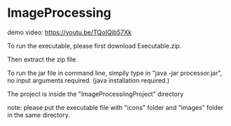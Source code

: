 # ImageProcessing

demo video: https://youtu.be/TQoIQjb57Xk

To run the executable, please first download Executable.zip.

Then extract the zip file.

To run the jar file in command line, simpily type in "java -jar processor.jar", no input arguments required. (java installation required.)

The project is inside the "ImageProcessiingProject" directory

note: please put the executable file with "icons" folder and "images" folder in the same directory.

